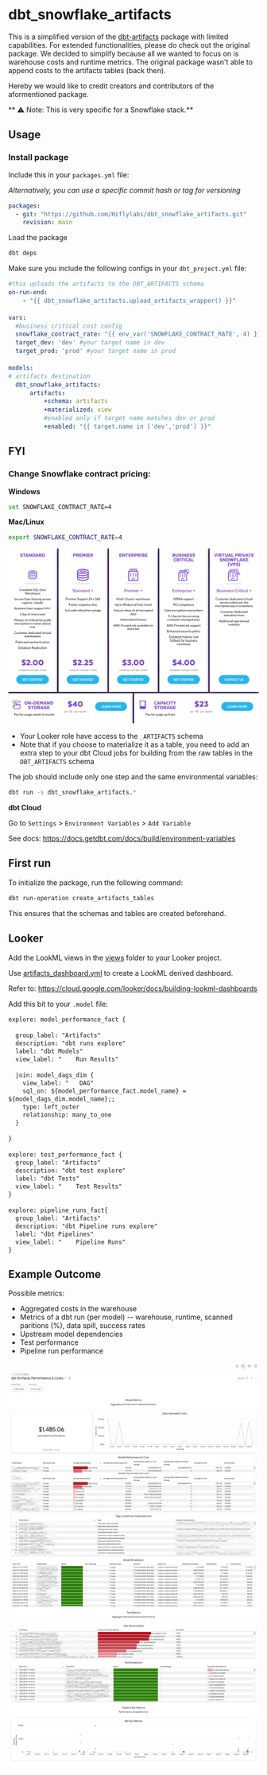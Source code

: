 # dbt_snowflake_artifacts

This is a simplified version of the [dbt-artifacts](https://github.com/brooklyn-data/dbt_artifacts/tree/main/macros) package with limited capabilities. For extended functionalities, please do check out the original package. We decided to simplify because all we wanted to focus on is warehouse costs and runtime metrics. The original package wasn't able to append costs to the artifacts tables (back then).

Hereby we would like to credit creators and contributors of the aformentioned package.

** ⚠️ Note: This is very specific for a Snowflake stack.**

## Usage

### Install package

Include this in your `packages.yml` file:

*Alternatively, you can use a specific commit hash or tag for versioning*

```yml
packages:
  - git: "https://github.com/Hiflylabs/dbt_snowflake_artifacts.git"
    revision: main
```
Load the package

```bash
dbt deps
```

Make sure you include the following configs in your `dbt_project.yml` file:

```yml
#this uploads the artifacts to the DBT_ARTIFACTS schema
on-run-end:
    - "{{ dbt_snowflake_artifacts.upload_artifacts_wrapper() }}"

vars:
  #business critical cost config
  snowflake_contract_rate: "{{ env_var('SNOWFLAKE_CONTRACT_RATE', 4) }}"
  target_dev: 'dev' #your target name in dev
  target_prod: 'prod' #your target name in prod

models:    
# artifacts destination
  dbt_snowflake_artifacts:
      artifacts:
          +schema: artifacts
          +materialized: view
          #enabled only if target name matches dev or prod
          +enabled: "{{ target.name in ['dev','prod'] }}"
```
## FYI

### Change Snowflake contract pricing:

**Windows**

```bash
set SNOWFLAKE_CONTRACT_RATE=4
```

**Mac/Linux**

```bash
export SNOWFLAKE_CONTRACT_RATE=4
```

![snowflake_pricing](./_misc/snowflake_pricing.png)

+ Your Looker role have access to the `_ARTIFACTS` schema
+ Note that if you choose to materialize it as a table, you need to add an extra step to your dbt Cloud jobs for building from the raw tables in the `DBT_ARTIFACTS` schema

The job should include only one step and the same environmental variables:

```bash
dbt run -s dbt_snowflake_artifacts.*
```

**dbt Cloud**

Go to `Settings` > `Environment Variables` > `Add Variable`

See docs: https://docs.getdbt.com/docs/build/environment-variables

## First run

To initialize the package, run the following command:

```bash
dbt run-operation create_artifacts_tables
```
This ensures that the schemas and tables are created beforehand.

## Looker

Add the LookML views in the [views](./looker/views/) folder to your Looker project.

Use [artifacts_dashboard.yml](./looker/dashboards/artifacts_dashboard.yml) to create a LookML derived dashboard.

Refer to: https://cloud.google.com/looker/docs/building-lookml-dashboards

Add this bit to your `.model` file:

```
explore: model_performance_fact {

  group_label: "Artifacts"
  description: "dbt runs explore"
  label: "dbt Models"
  view_label: "    Run Results"

  join: model_dags_dim {
    view_label: "   DAG"
    sql_on: ${model_performance_fact.model_name} = ${model_dags_dim.model_name};;
    type: left_outer
    relationship: many_to_one
  }

}

explore: test_performance_fact {
  group_label: "Artifacts"
  description: "dbt test explore"
  label: "dbt Tests"
  view_label: "    Test Results"
}

explore: pipeline_runs_fact{
  group_label: "Artifacts"
  description: "dbt Pipeline runs explore"
  label: "dbt Pipelines"
  view_label: "    Pipeline Runs"
}
```

## Example Outcome

Possible metrics:
- Aggregated costs in the warehouse
- Metrics of a dbt run (per model) -- warehouse, runtime, scanned paritions (%), data spill, success rates
- Upstream model dependencies
- Test performance
- Pipeline run performance

![artifacts dashboard](./_misc/looker_dashboard.png)
